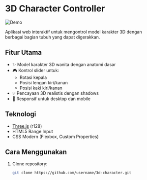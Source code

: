 # 3D Character Controller

![Demo](https://user-images.githubusercontent.com/12345678/1234567890-abcdef123456.gif)

Aplikasi web interaktif untuk mengontrol model karakter 3D dengan berbagai bagian tubuh yang dapat digerakkan.

## Fitur Utama
- ✨ Model karakter 3D wanita dengan anatomi dasar
- 🎮 Kontrol slider untuk:
  - Rotasi kepala
  - Posisi lengan kiri/kanan
  - Posisi kaki kiri/kanan
- 💡 Pencayaan 3D realistis dengan shadows
- 📱 Responsif untuk desktop dan mobile

## Teknologi
- [Three.js](https://threejs.org/) (r128)
- HTML5 Range Input
- CSS Modern (Flexbox, Custom Properties)

## Cara Menggunakan
1. Clone repository:
   ```bash
   git clone https://github.com/username/3d-character.git
